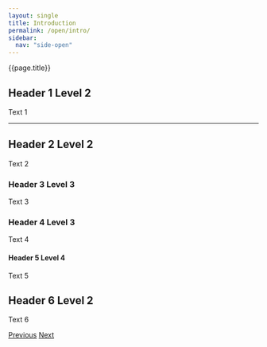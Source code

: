 ```yaml
---
layout: single
title: Introduction
permalink: /open/intro/
sidebar:
  nav: "side-open"
---
```


{{page.title}}

## Header 1 Level 2

Text 1

---

## Header 2 Level 2

Text 2

### Header 3 Level 3

Text 3

### Header 4 Level 3

Text 4

#### Header 5 Level 4

Text 5

## Header 6 Level 2

Text 6

<!-- Including pagination manually since these are pages -->
<nav class="pagination">
    <a href="#" class="pagination--pager disabled">Previous</a> 
    <a href="#" class="pagination--pager" title="Rescue Line - March Update">Next</a>
</nav>



